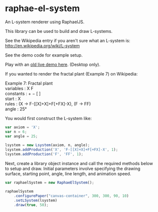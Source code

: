 # raphae-el-system
An L-system renderer using RaphaelJS.

This library can be used to build and draw L-systems.

See the Wikipedia entry if you aren't sure what an L-system is:
http://en.wikipedia.org/wiki/L-system

See the demo code for example setup.

Play with an [old live demo here](https://joe.ptrkv.ch/things/raphae-el-system-demo/). (Desktop only).

If you wanted to render the fractal plant (Example 7) on Wikipedia:
<br/>

Example 7: Fractal plant<br/>
variables : X F<br/>
constants : + − [ ]<br/>
start  : X<br/>
rules  : (X → F-[[X]+X]+F[+FX]-X), (F → FF)<br/>
angle  : 25°<br/>

You would first construct the L-system like:

```javascript
var axiom = 'X';
var n = 6;
var angle = 25;
				
lsystem = new Lsystem(axiom, n, angle);
lsystem.addProduction('X', 'F-[[X]+X]+F[+FX]-X', 1);
lsystem.addProduction('F', 'FF', 1);
```

Next, create a library object instance and call the required methods below to setup and draw.
Initial parameters involve specifying the drawing surface, starting point, angle, line length,
and animation speed.

```javascript
var raphaelSystem = new RaphaeElSystem();

raphaelSystem
    .configurePaper("canvas-container", 300, 300, 90, 10)
    .setLSystem(lsystem)
    .draw(true, 50);
```

